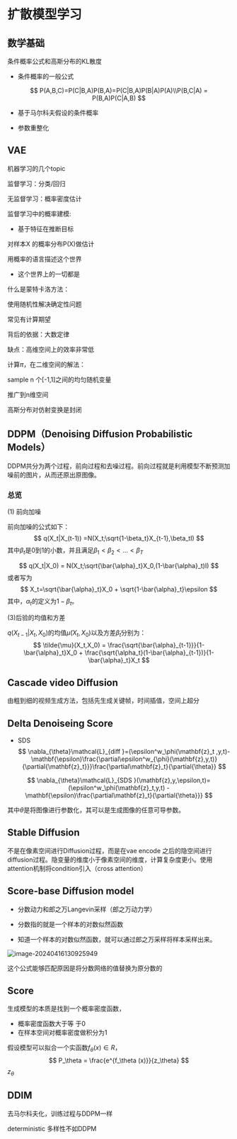 # 扩散模型学习

## 数学基础

条件概率公式和高斯分布的KL散度

- 条件概率的一般公式

$$
P(A,B,C)=P(C|B,A)P(B,A)=P(C|B,A)P(B|A)P(A)\\P(B,C|A) = P(B,A)P(C|A,B)
$$

- 基于马尔科夫假设的条件概率

  

- 参数重整化



## VAE

机器学习的几个topic

监督学习：分类/回归

无监督学习：概率密度估计

监督学习中的概率建模:

- 基于特征在推断目标

对样本X 的概率分布P(X)做估计

用概率的语言描述这个世界

- 这个世界上的一切都是

什么是蒙特卡洛方法：

使用随机性解决确定性问题

常见有计算期望

背后的依据：大数定律

缺点：高维空间上的效率非常低

计算$\pi$，在二维空间的解法：

sample n 个[-1,1]之间的均匀随机变量

推广到n维空间

高斯分布对仿射变换是封闭



## DDPM（Denoising Diffusion Probabilistic Models）

DDPM共分为两个过程，前向过程和去噪过程。前向过程就是利用模型不断预测加噪前的图片，从而还原出原图像。

### 总览

(1) 前向加噪

前向加噪的公式如下：
$$
q(X_t|X_(t-1)) =N(X_t;\sqrt{1-\beta_t}X_{t-1},\beta_tI)
$$
其中$\beta_t$是0到1的小数，并且满足$\beta_1<\beta_2<\dots<\beta_T$


$$
q(X_t|X_0) = N(X_t;\sqrt{\bar{\alpha}_t}X_0,(1-\bar{\alpha}_t)I)
$$
或者写为
$$
X_t=\sqrt{\bar{\alpha}_t}X_0 + \sqrt{1-\bar{\alpha}_t}\epsilon
$$
其中，$\alpha_t$的定义为$1-\beta_t$。

(3)后验的均值和方差

$q(X_{t-1}|X_t,X_0)$的均值$\tilde{\mu}(X_t,X_0)$以及方差$\tilde{\beta}_t$分别为：
$$
\tilde{\mu}(X_t,X_0) = \frac{\sqrt{\bar{\alpha}_{t-1}}}{1-\bar{\alpha}_t}X_0 + \frac{\sqrt{\alpha_t}(1-\bar{\alpha}_{t-1})}{1-\bar{\alpha}_t}X_t
$$

## Cascade video Diffusion

由粗到细的视频生成方法，包括先生成关键帧，时间插值，空间上超分

## Delta Denoiseing Score

- SDS 
  $$
  \nabla_{\theta}\mathcal{L}_{diff }=(\epsilon^w_\phi(\mathbf{z}_t ,y,t)-\mathbf{\epsilon)\frac{\partial\epsilon^w_{\phi}(\mathbf{z},y,t)}{\partial{\mathbf{z}_t}}}\frac{\partial\mathbf{z}_t}{\partial{\theta}}
  $$
  

$$
\nabla_{\theta}\mathcal{L}_{SDS }(\mathbf{z},y,\epsilon,t)=(\epsilon^w_\phi(\mathbf{z}_t,y,t) -\mathbf{\epsilon)\frac{\partial\mathbf{z}_t}{\partial{\theta}}}
$$

其中$\theta$是将图像进行参数化，其可以是生成图像的任意可导参数。

## Stable Diffusion

不是在像素空间进行Diffusion过程，而是在vae encode 之后的隐空间进行diffusion过程。隐变量的维度小于像素空间的维度，计算复杂度更小。使用attention机制将condition引入（cross attention）

## Score-base Diffusion model

- 分数动力和郎之万Langevin采样（郎之万动力学）

- 分数指的就是一个样本的对数似然函数
- 知道一个样本的对数似然函数，就可以通过郎之万采样将样本采样出来。

![image-20240416130925949](C:\Users\19475\AppData\Roaming\Typora\typora-user-images\image-20240416130925949.png)

这个公式能够匹配原因是将分数网络的值替换为原分数的

## Score

生成模型的本质是找到一个概率密度函数，

- 概率密度函数大于等 于0
- 在样本空间对概率密度做积分为1

假设模型可以拟合一个实函数$f_\theta(x)\in R$，
$$
P_\theta = \frac{e^{f_\theta (x)}}{z_\theta}
$$
$z_\theta$

## DDIM

去马尔科夫化，训练过程与DDPM一样

deterministic 多样性不如DDPM

